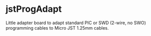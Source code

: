 # jstProgAdapt
Little adapter board to adapt standard PIC or SWD (2-wire, no SWO) programming cables to Micro JST 1.25mm cables.

